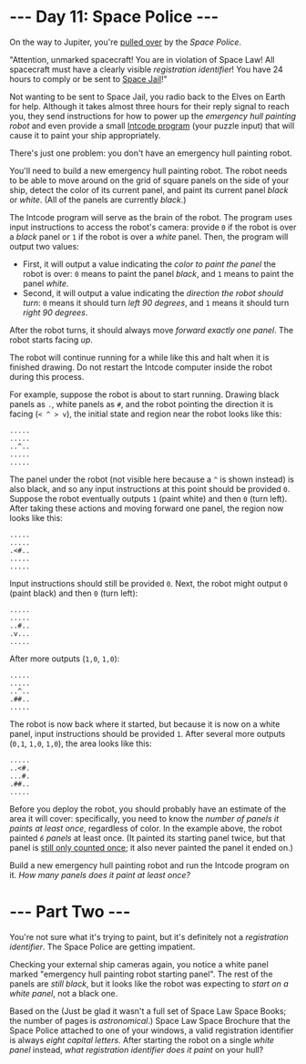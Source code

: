 ﻿# --- Day 11: Space Police ---

On the way to Jupiter, you're [pulled over](https://www.youtube.com/watch?v=KwY28rpyKDE) by the *Space Police*.

"Attention, unmarked spacecraft! You are in violation of Space Law! All spacecraft must have a clearly visible *registration identifier*! You have 24 hours to comply or be sent to [Space Jail](https://www.youtube.com/watch?v=BVn1oQL9sWg&amp;t=5)!"

Not wanting to be sent to Space Jail, you radio back to the Elves on Earth for help. Although it takes almost three hours for their reply signal to reach you, they send instructions for how to power up the *emergency hull painting robot* and even provide a small [Intcode program](9) (your puzzle input) that will cause it to paint your ship appropriately.

There's just one problem: you don't have an emergency hull painting robot.

You'll need to build a new emergency hull painting robot. The robot needs to be able to move around on the grid of square panels on the side of your ship, detect the color of its current panel, and paint its current panel *black* or *white*. (All of the panels are currently *black*.)

The Intcode program will serve as the brain of the robot. The program uses input instructions to access the robot's camera: provide ```0``` if the robot is over a *black* panel or ```1``` if the robot is over a *white* panel. Then, the program will output two values:


* First, it will output a value indicating the *color to paint the panel* the robot is over: ```0``` means to paint the panel *black*, and ```1``` means to paint the panel *white*.
* Second, it will output a value indicating the *direction the robot should turn*: ```0``` means it should turn *left 90 degrees*, and ```1``` means it should turn *right 90 degrees*.


After the robot turns, it should always move *forward exactly one panel*. The robot starts facing *up*.

The robot will continue running for a while like this and halt when it is finished drawing.  Do not restart the Intcode computer inside the robot during this process.

For example, suppose the robot is about to start running.  Drawing black panels as ```.```, white panels as ```#```, and the robot pointing the direction it is facing (```< ^ > v```), the initial state and region near the robot looks like this:


```
.....
.....
..^..
.....
.....
```


The panel under the robot (not visible here because a ```^``` is shown instead) is also black, and so any input instructions at this point should be provided ```0```. Suppose the robot eventually outputs ```1``` (paint white) and then ```0``` (turn left). After taking these actions and moving forward one panel, the region now looks like this:


```
.....
.....
.<#..
.....
.....
```


Input instructions should still be provided ```0```. Next, the robot might output ```0``` (paint black) and then ```0``` (turn left):


```
.....
.....
..#..
.v...
.....
```


After more outputs (```1,0```, ```1,0```):


```
.....
.....
..^..
.##..
.....
```


The robot is now back where it started, but because it is now on a white panel, input instructions should be provided ```1```.  After several more outputs (```0,1```, ```1,0```, ```1,0```), the area looks like this:


```
.....
..<#.
...#.
.##..
.....
```


Before you deploy the robot, you should probably have an estimate of the area it will cover: specifically, you need to know the *number of panels it paints at least once*, regardless of color. In the example above, the robot painted *```6``` panels* at least once. (It painted its starting panel twice, but that panel is [still only counted once](https://www.youtube.com/watch?v=KjsSvjA5TuE); it also never painted the panel it ended on.)

Build a new emergency hull painting robot and run the Intcode program on it. *How many panels does it paint at least once?*

# --- Part Two ---

You're not sure what it's trying to paint, but it's definitely not a *registration identifier*.  The Space Police are getting impatient.

Checking your external ship cameras again, you notice a white panel marked "emergency hull painting robot starting panel". The rest of the panels are *still black*, but it looks like the robot was expecting to *start on a white panel*, not a black one.

Based on the (Just be glad it wasn't a full set of Space Law Space Books; the number of pages is *astronomical*.) Space Law Space Brochure that the Space Police attached to one of your windows, a valid registration identifier is always *eight capital letters*. After starting the robot on a single *white panel* instead, *what registration identifier does it paint* on your hull?